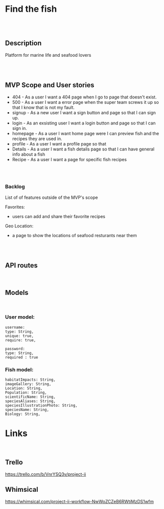 # Find the fish

<br><br>

## Description

Platform for marine life and seafood lovers

<br><br>

## MVP Scope and User stories

- 404 - As a user I want a 404 page when I go to page that doesn't exist.
- 500 - As a user I want a error page when the super team screws it up so that I know that is not my fault.
- signup - As a new user I want a sign button and page so that I can sign up.
- login - As an exsisting user I want a login button and page so that I can sign in.
- homepage - As a user I want home page were I can preview fish and the recipes they are used in.
- profile - As a user I want a profile page so that
- Details - As a user I want a fish details page so that I can have general info about a fish
- Recipe - As a user I want a page for specific fish recipes

<br><br>

### Backlog

List of of features outside of the MVP's scope

Favorites:

- users can add and share their favorite recipes

Geo Location:

- a page to show the locations of seafood resturants near them

<br><br>

## API routes

<br>

## Models

<br>

### User model:

    username:
    type: String,
    unique: true,
    require: true,

    password:
    type: String,
    required : true

### Fish model:

    habitatImpacts: String,
    imageGallery: String,
    Location: String,
    Population: String,
    scientificName: String,
    speciesAliases: String,
    speciesIllustrationPhoto: String,
    speciesName: String,
    Biology: String,

# Links

<br>

## Trello

https://trello.com/b/VnrYSQ3v/project-ii
<br>

## Whimsical

https://whimsical.com/project-ii-workflow-NwWoZCZeB6RWtiMzDS1wfm
<br>
